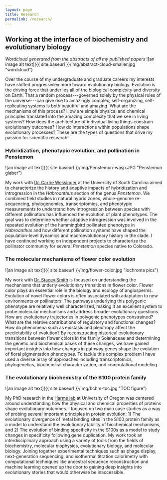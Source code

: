 ```yaml
---
layout: page
title: Research
permalink: /research/
---
```


## Working at the interface of biochemistry and evolutionary biology

*Wordcloud generated from the abstracts of all my published papers*
![an image alt text]({{ site.baseurl }}/img/abstract-cloud-smaller.jpg "wordcloud") 

Over the course of my undergraduate and graduate careers my interests have shifted progressivley more toward evolutionary biology. Evolution is the driving force that underlies all of the biological complexity and diversity on Earth. That a random process---governed solely by the physical rules of the universe---can give rise to amazingly complex, self-organizing, self-replicating systems is both beautiful and amazing. What are the mechanisms of this process? How are simple physical and chemical principles translated into the amazing complexity that we see in living systems? How does the architecture of individual living things constrain evolutionary outcomes? How do interactions within populations shape evolutionary processes? These are the types of questions that drive my passion for scientific research! 


### Hybridization, phenotypic evolution, and pollination in Penstemon
![an image alt text]({{ site.baseurl }}/img/Penstemon-wasp.JPG "Penstemon glaber") 

My work with [Dr. Carrie Wessinger](https://wessingerlab.github.io/) at the University of South Carolina aimed to characterize the history and adaptive impacts of hybridization and introgression in the *Habroanthus* section of the genus *Penstemon*. We combined field studies in natural hybrid zones, whole-genome re-sequencing, phylogenomics, transcriptomics, and phenotypic measurements to understand how introgression between species with different pollinators has influenced the evolution of plant phenotypes. The goal was to determine whether adaptive introgression was involved in the repeated evolution of the hummingbird pollinated phenotype in *Habroanthus* and how different pollination systems have shaped the population-level dynamics and macroevolutionary history in the clade. I have continued working on independent projects to characterize the pollinator community for several *Penstemon* species native to Colorado.



### The molecular mechanisms of flower color evolution
![an image alt text]({{ site.baseurl }}/img/flower-color.jpg "Iochroma pics") 

My work with [Dr. Stacey Smith](https://www.colorado.edu/smithlab/) is focused on understanding the mechanisms that underly evolutionary transitions in flower color. Flower color plays an essential role in the biology and ecology of angiosperms. Evolution of novel flower colors is often associated with adaptation to new environments or pollinators. The pathways underlying this polygenic phenotype are relatively well characterized, making it an excellent system to probe molecular mechanisms and address broader evolutionary questions. How are evolutionary trajectories in polygenic phenotypes constrained? What are the relative contributions of regulatory and functional changes? How do phenomena such as epistasis and pleiotropy affect the predictability of evolution? By reconstructing historical evolutionary transitions between flower colors in the family Solanaceae and determining the genetic and biochemical bases of these changes, we have gained important insights into how changes in pathway genes shape the evolution of floral pigmentation phenotypes. To tackle this complex problem I have used a diverse array of approaches including transcriptomics, phylogenetics, biochemical characterization, and computational modeling. 


### The evolutionary biochemistry of the S100 protein family

![an image alt text]({{ site.baseurl }}/img/bchm-toc.jpg "TOC figure") 

My PhD research in the [Harms lab](https://harmslab.uoregon.edu/) at University of Oregon was centered around understanding how the physical and chemical properties of proteins shape evolutionary outcomes. I focused on two main case studies as a way of probing several important principles in protein evolution; 1) The evolutionary divergence of metal binding sites in the S100 protein family as a model to understand the evolutionary lability of biochemical mechanisms, and 2) The evolution of binding specificity in the S100s as a model to study changes in specificity following gene duplication. My work took an interdisciplinary approach using a variety of tools from the fields of biochemistry, molecular biophysics, evolutionary biology, and molecular biology. Joining together experimental techniques such as phage display, next-generation sequencing, and isothermal titration calorimetry with computational techniques like ancestral sequence reconstruction and machine learning opened up the door to gaining deep insights into evolutionary stories that would otherwise be inaccessible.

